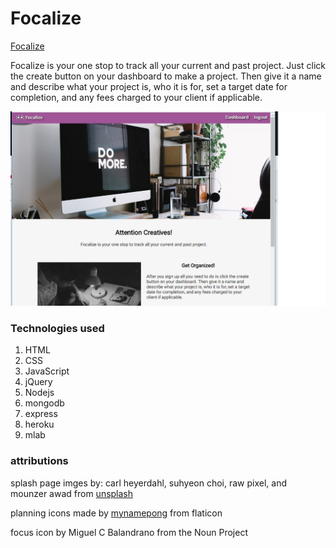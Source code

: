 # Focalize


[Focalize](https://morning-anchorage-81133.herokuapp.com/) 

Focalize is your one stop to track all your current and past project. Just click the create button on your dashboard to make a project. Then give it a name and describe what your project is, who it is for, set a target date for completion, and any fees charged to your client if applicable.  


![image of the site](/public/images/focalize-img.png)

### Technologies used

1. HTML
1. CSS
1. JavaScript
1. jQuery
1. Nodejs
1. mongodb
1. express
1. heroku
1. mlab

### attributions

splash page imges by:
carl heyerdahl,
suhyeon choi,
raw pixel, and
mounzer awad
from [unsplash](https://unsplash.com/)

planning icons made by [mynamepong](https://www.flaticon.com/authors/mynamepong) from flaticon 

focus icon by Miguel C Balandrano from the Noun Project
